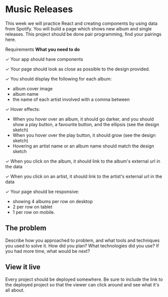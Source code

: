# Music Releases
This week we will practice React and creating components by using data from Spotify. You will build a page which shows new album and single releases. This project should be done pair programming, find your pairings here.

Requirements 
**What you need to do**

✓ Your app should have components

✓ Your page should look as close as possible to the design provided.

✓ You should display the following for each album:

- album cover image
- album name
- the name of each artist involved with a comma between

✓ Hover effects:

- When you hover over an album, it should go darker, and you should show a play button, a favourite button, and the ellipsis (see the design sketch)
- When you hover over the play button, it should grow (see the design sketch)
- Hovering an artist name or an album name should match the design sketch

✓ When you click on the album, it should link to the album's external url in the data

✓ When you click on an artist, it should link to the artist's external url in the data

✓ Your page should be responsive:

- showing 4 albums per row on desktop
- 2 per row on tablet
- 1 per row on mobile.


## The problem

Describe how you approached to problem, and what tools and techniques you used to solve it. How did you plan? What technologies did you use? If you had more time, what would be next?

## View it live

Every project should be deployed somewhere. Be sure to include the link to the deployed project so that the viewer can click around and see what it's all about.
